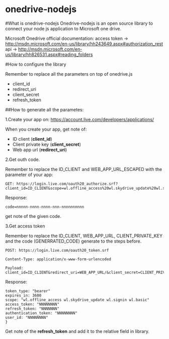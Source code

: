 # onedrive-nodejs

#What is onedrive-nodejs
Onedrive-nodejs is an open source library to connect your node js application to Microsoft one drive.

Microsoft Onedrive official documentation:
access token   -> http://msdn.microsoft.com/en-us/library/hh243649.aspx#authorization_rest
api -> http://msdn.microsoft.com/en-us/library/hh826531.aspx#reading_folders

#How to configure the library

Remember to replace all the parameters on top of onedrive.js 

- client_id
- redirect_uri
- client_secret
- refresh_token

##How to generate all the parametes:

1.Create your app on:
https://account.live.com/developers/applications/

When you create your app, get note of:
- ID client (**client_id**)
- Client private key (**client_secret**)
- Web app url (**redirect_uri**)

2.Get outh code.

Remember to replace the ID_CLIENT and WEB_APP_URL_ESCAPED with the parameter of your app:

```
GET: https://login.live.com/oauth20_authorize.srf?client_id=ID_CLIENT&scope=wl.offline_access%20wl.skydrive_update%20wl.signin%20wl.basic&response_type=code&redirect_uri=WEB_APP_URL_ESCAPED
```

Response:
```
code=nnnnn-nnnn-nnnn-nnn-nnnnnnnnnn
```

get note of the given code.

3.Get access token 

Remember to replace the ID_CLIENT, WEB_APP_URL, CLIENT_PRIVATE_KEY and the code (GENERRATED_CODE) generate to the steps before.

```
POST: https://login.live.com/oauth20_token.srf

Content-Type: application/x-www-form-urlencoded 

Payload: client_id=ID_CLIENT&redirect_uri=WEB_APP_URL/&client_secret=CLIENT_PRIVATE_KEY&code=GENERRATED_CODE&grant_type=authorization_code
```

Response: 

```
token_type: "bearer"
expires_in: 3600
scope: "wl.offline_access wl.skydrive_update wl.signin wl.basic"
access_token: "NNNNNNNN"
refresh_token: "NNNNNNN"
authentication_token: "NNNNNNNN"
user_id: "NNNNNNNN"
}
```

Get note of the **refresh_token** and add it to the relative field in library.
